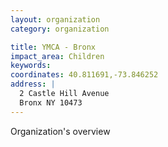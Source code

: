 ```yaml
---
layout: organization
category: organization

title: YMCA - Bronx
impact_area: Children
keywords: 
coordinates: 40.811691,-73.846252
address: |
  2 Castle Hill Avenue
  Bronx NY 10473
---
```

Organization's overview
